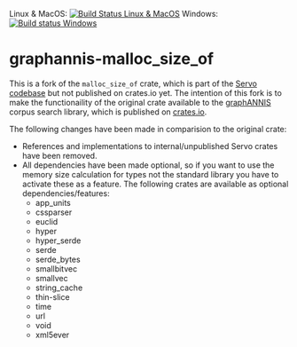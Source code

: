 Linux & MacOS: [![Build Status Linux & MacOS](https://travis-ci.org/corpus-tools/graphannis-malloc_size_of.svg?branch=develop)](https://travis-ci.org/corpus-tools/graphannis-malloc_size_of)
Windows: [![Build status Windows](https://ci.appveyor.com/api/projects/status/2gsjtakjpnpjvlnp/branch/develop?svg=true)](https://ci.appveyor.com/project/thomaskrause/graphannis-malloc-size-of/branch/develop)

# graphannis-malloc_size_of

This is a fork of the `malloc_size_of` crate, which is part of the [Servo codebase](https://github.com/servo/servo/tree/master/components/malloc_size_of) but not published on crates.io yet. 
The intention of this fork is to make the functionaility of the original crate available to the [graphANNIS](https://github.com/corpus-tools/graphANNIS) corpus search library, which is published on [crates.io](https://crates.io/crates/graphannis).


The following changes have been made in comparision to the original crate:
- References and implementations to internal/unpublished Servo crates have been removed.
- All dependencies have been made optional, so if you want to use the memory size calculation for types not the standard library you have to activate these as a feature. The following crates are available as optional dependencies/features:
    - app_units
    - cssparser
    - euclid
    - hyper
    - hyper_serde
    - serde
    - serde_bytes
    - smallbitvec
    - smallvec
    - string_cache 
    - thin-slice
    - time
    - url
    - void
    - xml5ever
